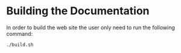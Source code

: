 # Building the Documentation

In order to build the web site the user only need to run the following command: 

```bash
./build.sh
```


